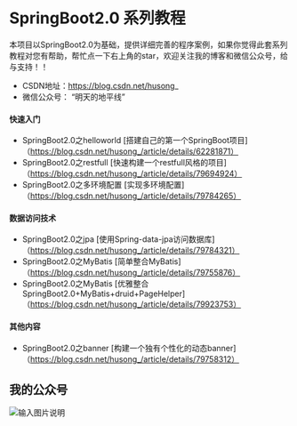 # SpringBoot2.0 系列教程

本项目以SpringBoot2.0为基础，提供详细完善的程序案例，如果你觉得此套系列教程对您有帮助，帮忙点一下右上角的star，欢迎关注我的博客和微信公众号，给与支持！！

- CSDN地址：https://blog.csdn.net/husong_
- 微信公众号： “明天的地平线”


#### 快速入门

- SpringBoot2.0之helloworld  [搭建自己的第一个SpringBoot项目] （https://blog.csdn.net/husong_/article/details/62281871）
- SpringBoot2.0之restfull  [快速构建一个restfull风格的项目] （https://blog.csdn.net/husong_/article/details/79694924）
- SpringBoot2.0之多环境配置  [实现多环境配置] （https://blog.csdn.net/husong_/article/details/79784265）

#### 数据访问技术

- SpringBoot2.0之jpa [使用Spring-data-jpa访问数据库] （https://blog.csdn.net/husong_/article/details/79784321）
- SpringBoot2.0之MyBatis [简单整合MyBatis] （https://blog.csdn.net/husong_/article/details/79755876）
- SpringBoot2.0之MyBatis [优雅整合SpringBoot2.0+MyBatis+druid+PageHelper]（https://blog.csdn.net/husong_/article/details/79923753）


#### 其他内容
- SpringBoot2.0之banner  [构建一个独有个性化的动态banner] （https://blog.csdn.net/husong_/article/details/79758312）


## 我的公众号

![输入图片说明](https://gitee.com/uploads/images/2018/0412/163958_59c5e3de_483361.jpeg "明天的地平线")